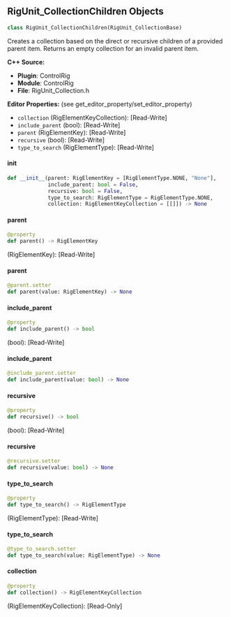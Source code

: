 ## RigUnit_CollectionChildren Objects

```python
class RigUnit_CollectionChildren(RigUnit_CollectionBase)
```

Creates a collection based on the direct or recursive children
of a provided parent item. Returns an empty collection for an invalid parent item.

**C++ Source:**

- **Plugin**: ControlRig
- **Module**: ControlRig
- **File**: RigUnit_Collection.h

**Editor Properties:** (see get_editor_property/set_editor_property)

- ``collection`` (RigElementKeyCollection):  [Read-Write]
- ``include_parent`` (bool):  [Read-Write]
- ``parent`` (RigElementKey):  [Read-Write]
- ``recursive`` (bool):  [Read-Write]
- ``type_to_search`` (RigElementType):  [Read-Write]

<a id="unreal.RigUnit_CollectionChildren.__init__"></a>

#### __init__

```python
def __init__(parent: RigElementKey = [RigElementType.NONE, "None"],
             include_parent: bool = False,
             recursive: bool = False,
             type_to_search: RigElementType = RigElementType.NONE,
             collection: RigElementKeyCollection = [[]]) -> None
```

<a id="unreal.RigUnit_CollectionChildren.parent"></a>

#### parent

```python
@property
def parent() -> RigElementKey
```

(RigElementKey):  [Read-Write]

<a id="unreal.RigUnit_CollectionChildren.parent"></a>

#### parent

```python
@parent.setter
def parent(value: RigElementKey) -> None
```

<a id="unreal.RigUnit_CollectionChildren.include_parent"></a>

#### include_parent

```python
@property
def include_parent() -> bool
```

(bool):  [Read-Write]

<a id="unreal.RigUnit_CollectionChildren.include_parent"></a>

#### include_parent

```python
@include_parent.setter
def include_parent(value: bool) -> None
```

<a id="unreal.RigUnit_CollectionChildren.recursive"></a>

#### recursive

```python
@property
def recursive() -> bool
```

(bool):  [Read-Write]

<a id="unreal.RigUnit_CollectionChildren.recursive"></a>

#### recursive

```python
@recursive.setter
def recursive(value: bool) -> None
```

<a id="unreal.RigUnit_CollectionChildren.type_to_search"></a>

#### type_to_search

```python
@property
def type_to_search() -> RigElementType
```

(RigElementType):  [Read-Write]

<a id="unreal.RigUnit_CollectionChildren.type_to_search"></a>

#### type_to_search

```python
@type_to_search.setter
def type_to_search(value: RigElementType) -> None
```

<a id="unreal.RigUnit_CollectionChildren.collection"></a>

#### collection

```python
@property
def collection() -> RigElementKeyCollection
```

(RigElementKeyCollection):  [Read-Only]

<a id="unreal.RigUnit_CollectionChildrenArray"></a>